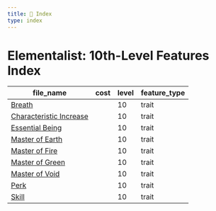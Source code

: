 ```yaml
---
title: 📑 Index
type: index
---
```


# Elementalist: 10th-Level Features Index

| file_name                                               | cost | level | feature_type |
| ------------------------------------------------------- | ---- | ----- | ------------ |
| [Breath](../Breath)                                     |      | 10    | trait        |
| [Characteristic Increase](../Characteristic%20Increase) |      | 10    | trait        |
| [Essential Being](../Essential%20Being)                 |      | 10    | trait        |
| [Master of Earth](../Master%20of%20Earth)               |      | 10    | trait        |
| [Master of Fire](../Master%20of%20Fire)                 |      | 10    | trait        |
| [Master of Green](../Master%20of%20Green)               |      | 10    | trait        |
| [Master of Void](../Master%20of%20Void)                 |      | 10    | trait        |
| [Perk](../Perk)                                         |      | 10    | trait        |
| [Skill](../Skill)                                       |      | 10    | trait        |
